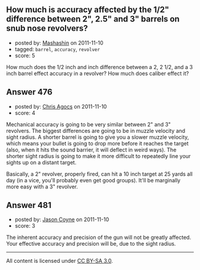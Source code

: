 ## How much is accuracy affected by the 1/2" difference between 2", 2.5" and 3" barrels on snub nose revolvers?

- posted by: [Mashashin](https://stackexchange.com/users/-1/212-mashashin) on 2011-11-10
- tagged: `barrel`, `accuracy`, `revolver`
- score: 5

How much does the 1/2 inch and inch difference between a 2, 2 1/2, and a 3 inch barrel effect accuracy in a revolver? How much does caliber effect it? 


## Answer 476

- posted by: [Chris Agocs](https://stackexchange.com/users/-1/12-chris-agocs) on 2011-11-10
- score: 4

Mechanical accuracy is going to be very similar between 2" and 3" revolvers. The biggest differences are going to be in muzzle velocity and sight radius. A shorter barrel is going to give you a slower muzzle velocity, which means your bullet is going to drop more before it reaches the target (also, when it hits the sound barrier, it will deflect in weird ways). The shorter sight radius is going to make it more difficult to repeatedly line your sights up on a distant target. 

Basically, a 2" revolver, properly fired, can hit a 10 inch target at 25 yards all day (in a vice, you'll probably even get good groups). It'll be marginally more easy with a 3" revolver.


## Answer 481

- posted by: [Jason Coyne](https://stackexchange.com/users/-1/179-jason-coyne) on 2011-11-10
- score: 3

The inherent accuracy and precision of the gun will not be greatly affected. Your effective accuracy and precision will be, due to the sight radius. 



---

All content is licensed under [CC BY-SA 3.0](https://creativecommons.org/licenses/by-sa/3.0/).

